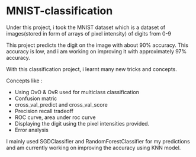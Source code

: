 # MNIST-classification

Under this project, i took the MNIST dataset which is a dataset of images(stored in form of arrays of pixel intensity) of digits from 0-9

This project predicts the digit on the image with about 90% accuracy. 
This accuracy is low, and i am working on improving it with approximately 97% accuracy. 

With this classification project, i learnt many new tricks and concepts.

Concepts like :
- Using OvO & OvR used for multiclass classification
- Confusion matric
- cross_val_predict and cross_val_score
- Precision recall tradeoff
- ROC curve, area under roc curve
- Displaying the digit using the pixel intensities provided.
- Error analysis


I mainly used SGDClassifier and RandomForestClassifier for my predictions and am currently working on improving the accuracy using KNN model.

